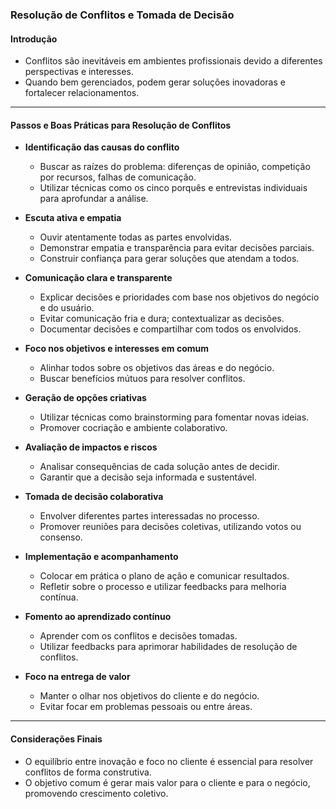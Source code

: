 ### Resolução de Conflitos e Tomada de Decisão

#### Introdução

- Conflitos são inevitáveis em ambientes profissionais devido a diferentes perspectivas e interesses.
- Quando bem gerenciados, podem gerar soluções inovadoras e fortalecer relacionamentos.

---

#### Passos e Boas Práticas para Resolução de Conflitos

- **Identificação das causas do conflito**

  - Buscar as raízes do problema: diferenças de opinião, competição por recursos, falhas de comunicação.
  - Utilizar técnicas como os cinco porquês e entrevistas individuais para aprofundar a análise.

- **Escuta ativa e empatia**

  - Ouvir atentamente todas as partes envolvidas.
  - Demonstrar empatia e transparência para evitar decisões parciais.
  - Construir confiança para gerar soluções que atendam a todos.

- **Comunicação clara e transparente**

  - Explicar decisões e prioridades com base nos objetivos do negócio e do usuário.
  - Evitar comunicação fria e dura; contextualizar as decisões.
  - Documentar decisões e compartilhar com todos os envolvidos.

- **Foco nos objetivos e interesses em comum**

  - Alinhar todos sobre os objetivos das áreas e do negócio.
  - Buscar benefícios mútuos para resolver conflitos.

- **Geração de opções criativas**

  - Utilizar técnicas como brainstorming para fomentar novas ideias.
  - Promover cocriação e ambiente colaborativo.

- **Avaliação de impactos e riscos**

  - Analisar consequências de cada solução antes de decidir.
  - Garantir que a decisão seja informada e sustentável.

- **Tomada de decisão colaborativa**

  - Envolver diferentes partes interessadas no processo.
  - Promover reuniões para decisões coletivas, utilizando votos ou consenso.

- **Implementação e acompanhamento**

  - Colocar em prática o plano de ação e comunicar resultados.
  - Refletir sobre o processo e utilizar feedbacks para melhoria contínua.

- **Fomento ao aprendizado contínuo**

  - Aprender com os conflitos e decisões tomadas.
  - Utilizar feedbacks para aprimorar habilidades de resolução de conflitos.

- **Foco na entrega de valor**
  - Manter o olhar nos objetivos do cliente e do negócio.
  - Evitar focar em problemas pessoais ou entre áreas.

---

#### Considerações Finais

- O equilíbrio entre inovação e foco no cliente é essencial para resolver conflitos de forma construtiva.
- O objetivo comum é gerar mais valor para o cliente e para o negócio, promovendo crescimento coletivo.
